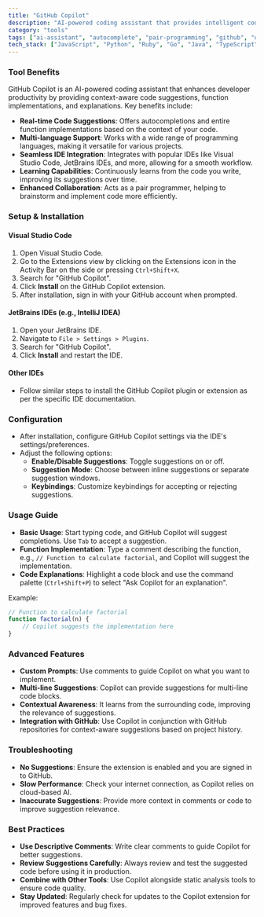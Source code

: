 ```yaml
---
title: "GitHub Copilot"
description: "AI-powered coding assistant that provides intelligent code suggestions directly in your editor, enhancing productivity and coding efficiency."
category: "tools"
tags: ["ai-assistant", "autocomplete", "pair-programming", "github", "openai", "productivity", "code-suggestions", "development"]
tech_stack: ["JavaScript", "Python", "Ruby", "Go", "Java", "TypeScript", "C#", "PHP", "Swift", "HTML", "CSS"]
---
```


### Tool Benefits
GitHub Copilot is an AI-powered coding assistant that enhances developer productivity by providing context-aware code suggestions, function implementations, and explanations. Key benefits include:
- **Real-time Code Suggestions**: Offers autocompletions and entire function implementations based on the context of your code.
- **Multi-language Support**: Works with a wide range of programming languages, making it versatile for various projects.
- **Seamless IDE Integration**: Integrates with popular IDEs like Visual Studio Code, JetBrains IDEs, and more, allowing for a smooth workflow.
- **Learning Capabilities**: Continuously learns from the code you write, improving its suggestions over time.
- **Enhanced Collaboration**: Acts as a pair programmer, helping to brainstorm and implement code more efficiently.

### Setup & Installation
#### Visual Studio Code
1. Open Visual Studio Code.
2. Go to the Extensions view by clicking on the Extensions icon in the Activity Bar on the side or pressing `Ctrl+Shift+X`.
3. Search for "GitHub Copilot".
4. Click **Install** on the GitHub Copilot extension.
5. After installation, sign in with your GitHub account when prompted.

#### JetBrains IDEs (e.g., IntelliJ IDEA)
1. Open your JetBrains IDE.
2. Navigate to `File > Settings > Plugins`.
3. Search for "GitHub Copilot".
4. Click **Install** and restart the IDE.

#### Other IDEs
- Follow similar steps to install the GitHub Copilot plugin or extension as per the specific IDE documentation.

### Configuration
- After installation, configure GitHub Copilot settings via the IDE's settings/preferences.
- Adjust the following options:
  - **Enable/Disable Suggestions**: Toggle suggestions on or off.
  - **Suggestion Mode**: Choose between inline suggestions or separate suggestion windows.
  - **Keybindings**: Customize keybindings for accepting or rejecting suggestions.

### Usage Guide
- **Basic Usage**: Start typing code, and GitHub Copilot will suggest completions. Use `Tab` to accept a suggestion.
- **Function Implementation**: Type a comment describing the function, e.g., `// Function to calculate factorial`, and Copilot will suggest the implementation.
- **Code Explanations**: Highlight a code block and use the command palette (`Ctrl+Shift+P`) to select "Ask Copilot for an explanation".

Example:
```javascript
// Function to calculate factorial
function factorial(n) {
    // Copilot suggests the implementation here
}
```

### Advanced Features
- **Custom Prompts**: Use comments to guide Copilot on what you want to implement.
- **Multi-line Suggestions**: Copilot can provide suggestions for multi-line code blocks.
- **Contextual Awareness**: It learns from the surrounding code, improving the relevance of suggestions.
- **Integration with GitHub**: Use Copilot in conjunction with GitHub repositories for context-aware suggestions based on project history.

### Troubleshooting
- **No Suggestions**: Ensure the extension is enabled and you are signed in to GitHub.
- **Slow Performance**: Check your internet connection, as Copilot relies on cloud-based AI.
- **Inaccurate Suggestions**: Provide more context in comments or code to improve suggestion relevance.

### Best Practices
- **Use Descriptive Comments**: Write clear comments to guide Copilot for better suggestions.
- **Review Suggestions Carefully**: Always review and test the suggested code before using it in production.
- **Combine with Other Tools**: Use Copilot alongside static analysis tools to ensure code quality.
- **Stay Updated**: Regularly check for updates to the Copilot extension for improved features and bug fixes.